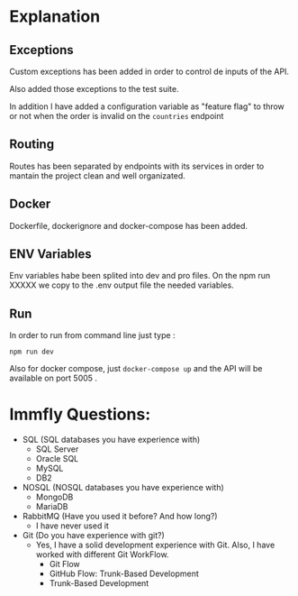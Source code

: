 
# Explanation

## Exceptions
Custom exceptions has been added in order to control de inputs of the API.

Also added those exceptions to the test suite.

In addition I have added a configuration variable as "feature flag" to throw or not when the order is invalid on the ```countries``` endpoint

## Routing

Routes has been separated by endpoints with its services in order to mantain the project clean and well organizated.

## Docker

Dockerfile, dockerignore and docker-compose has been added.

## ENV Variables

Env variables habe been splited into dev and pro files.
On the npm run XXXXX we copy to the .env output file the needed variables.

## Run

In order to run from command line just type :

```npm run dev```

Also for docker compose, just ```docker-compose up``` and the API will be available on port 5005 .

# Immfly Questions:

* SQL (SQL databases you have experience with)
    * SQL Server
    * Oracle SQL
    * MySQL
    * DB2
* NOSQL (NOSQL databases you have experience with)
    * MongoDB
    * MariaDB
* RabbitMQ (Have you used it before? And how long?)
    * I have never used it
* Git (Do you have experience with git?)
    * Yes, I have a solid development experience with Git. Also, I have worked with different Git WorkFlow.
        * Git Flow
        * GitHub Flow: Trunk-Based Development
        * Trunk-Based Development
